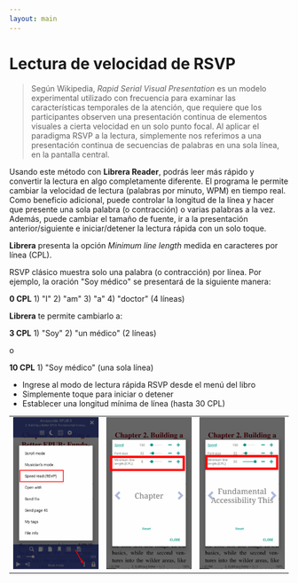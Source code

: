 ```yaml
---
layout: main
---
```



# Lectura de velocidad de RSVP

> Según Wikipedia, _Rapid Serial Visual Presentation_ es un modelo experimental utilizado con frecuencia para examinar las características temporales de la atención, que requiere que los participantes observen una presentación continua de elementos visuales a cierta velocidad en un solo punto focal. Al aplicar el paradigma RSVP a la lectura, simplemente nos referimos a una presentación continua de secuencias de palabras en una sola línea, en la pantalla central.

Usando este método con **Librera Reader**, podrás leer más rápido y convertir la lectura en algo completamente diferente.
El programa le permite cambiar la velocidad de lectura (palabras por minuto, WPM) en tiempo real. Como beneficio adicional, puede controlar la longitud de la línea y hacer que presente una sola palabra (o contracción) o varias palabras a la vez.
Además, puede cambiar el tamaño de fuente, ir a la presentación anterior/siguiente e iniciar/detener la lectura rápida con un solo toque.

**Librera** presenta la opción _Minimum line length_ medida en caracteres por línea (CPL).

RSVP clásico muestra solo una palabra (o contracción) por línea. Por ejemplo, la oración &quot;Soy médico&quot; se presentará de la siguiente manera:

**0 CPL** 1) &quot;I&quot; 2) &quot;am&quot; 3) &quot;a&quot; 4) &quot;doctor&quot; (4 líneas)

**Librera** te permite cambiarlo a:

**3 CPL** 1) &quot;Soy&quot; 2) &quot;un médico&quot; (2 líneas)

o

**10 CPL** 1) &quot;Soy médico&quot; (una sola línea)

* Ingrese al modo de lectura rápida RSVP desde el menú del libro
* Simplemente toque para iniciar o detener
* Establecer una longitud mínima de línea (hasta 30 CPL)

||||
|-|-|-|
|![](1.png)|![](2.png)|![](3.png)|

